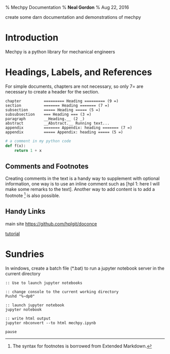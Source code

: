 % Mechpy Documentation
% **Neal Gordon**
% Aug 22, 2016

create some darn documentation and demonstrations of mechpy


<!-- Table of contents: Run pandoc with --toc option -->



# Introduction
<div id="sec:intro"></div>

Mechpy is a python library for mechanical engineers


# Headings, Labels, and References
<div id="sec:hlr"></div>

For simple documents, chapters are not necessary, so only 7= are necessary to create a header for the section.


```
chapter	         ========= Heading ========= (9 =)
section	         ======= Heading ======= (7 =)
subsection	     ===== Heading ===== (5 =)
subsubsection	 === Heading === (3 =)
paragraph	     __Heading.__ (2 _)
abstract	     __Abstract.__ Running text...
appendix	     ======= Appendix: heading ======= (7 =)
appendix	     ===== Appendix: heading ===== (5 =)
```

```python
# a comment in my python code
def f(x):
    return 1 + x
```

## Comments and Footnotes
<div id="sec:com"></div>

Creating comments in the text is a handy way to supplement with optional information, one way is to use an inline comment such as [hpl 1: here I will make some
remarks to the text]. Another way to add content is to add a footnote [^footnote] is also possible.

[^footnote]: The syntax for footnotes is borrowed from Extended Markdown.



## Handy Links
<div id="sec:links"></div>

main site <https://github.com/hplgit/doconce>

[tutorial](http://hplgit.github.io/doconce/doc/pub/tutorial/tutorial.html)  


# Sundries

In windows, create a batch file (*.bat) to run a jupyter notebook server in the current directory

```
:: Use to launch jupyter notebooks

:: change console to the current working directory
Pushd "%~dp0"

:: launch jupyter notebook
jupyter notebook

:: write html output
jupyter nbconvert --to html mechpy.ipynb

pause

```

